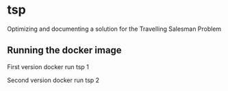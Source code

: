 # tsp
Optimizing and documenting a solution for the Travelling Salesman Problem

## Running the docker image
First version
docker run tsp 1

Second version
docker run tsp 2
